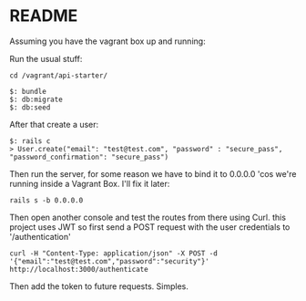 # README

Assuming you have the vagrant box up and running:

Run the usual stuff:


```
cd /vagrant/api-starter/
```

```
$: bundle 
$: db:migrate
$: db:seed
```

After that create a user:
```
$: rails c
> User.create("email": "test@test.com", "password" : "secure_pass", "password_confirmation": "secure_pass")
```
Then run the server, for some reason we have to bind it to 0.0.0.0 'cos we're running inside a Vagrant Box. I'll fix it later:
```
rails s -b 0.0.0.0
```
Then open another console and test the routes from there using Curl. this project uses JWT so first send a POST request with the user credentials to '/authentication'

```
curl -H "Content-Type: application/json" -X POST -d
'{"email":"test@test.com","password":"security"}'
http://localhost:3000/authenticate
```
Then add the token to future requests. Simples.
